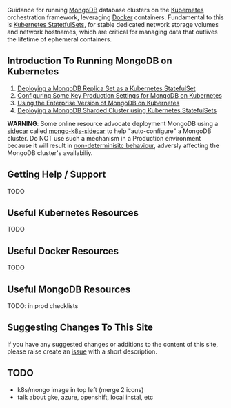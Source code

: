 Guidance for running [MongoDB](https://www.mongodb.com/) database clusters on the [Kubernetes](https://kubernetes.io/) orchestration framework, leveraging [Docker](https://www.docker.com/) containers. Fundamental to this is [Kubernetes StatetfulSets](https://kubernetes.io/docs/concepts/workloads/controllers/statefulset/), for stable dedicated network storage volumes and network hostnames, which are critical for managing data that outlives the lifetime of ephemeral containers.

## Introduction To Running MongoDB on Kubernetes

1. [Deploying a MongoDB Replica Set as a Kubernetes StatefulSet](http://pauldone.blogspot.com/2017/06/deploying-mongodb-on-kubernetes-gke25.html)
2. [Configuring Some Key Production Settings for MongoDB on Kubernetes](http://pauldone.blogspot.com/2017/06/mongodb-kubernetes-production-settings.html)
3. [Using the Enterprise Version of MongoDB on Kubernetes](http://pauldone.blogspot.com/2017/06/enterprise-mongodb-on-kubernetes.html)
4. [Deploying a MongoDB Sharded Cluster using Kubernetes StatefulSets](http://pauldone.blogspot.com/2017/07/sharded-mongodb-kubernetes.html)


**WARNING**: Some online resource advocate deployment MongoDB using a [sidecar](https://docs.microsoft.com/en-us/azure/architecture/patterns/sidecar) called [mongo-k8s-sidecar](https://lh4.googleusercontent.com/ohALxLD4Ugj5FCwWqgqZ4xP9al4lTgrPDc9HsgPWYRZRz_buuYK6LKSC7A5n98DdOO-Po3Zq77Yt43-QhTWdIaXqltHI7PX0zMXAXbpiilYgdowGZapG0lJ9lgubwBj1CwNHHtXA) to help "auto-configure" a MongoDB cluster. Do NOT use such a mechanism in a Production environment because it will result in [non-determinisitc behaviour](http://pauldone.blogspot.com/2017/06/deploying-mongodb-on-kubernetes-gke25.html), adversly affecting the MongoDB cluster's availabiliy.

## Getting Help / Support

TODO

## Useful Kubernetes Resources

TODO

## Useful Docker Resources

TODO

## Useful MongoDB Resources

TODO: in prod checklists

## Suggesting Changes To This Site

If you have any suggested changes or additions to the content of this site, please raise create an [issue](https://github.com/pkdone/k8smongodb/issues) with a short description.


## TODO

* k8s/mongo image in top left (merge 2 icons)
* talk about gke, azure, openshift, local instal, etc
